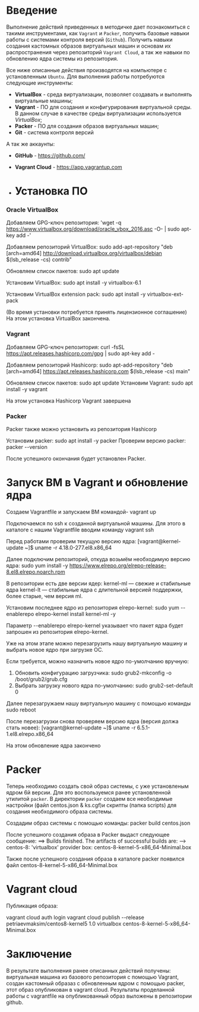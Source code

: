 # **Введение**

Выполнение действий приведенных в методичке дает познакомиться с такими инструментами, как `Vagrant` и `Packer`, получить базовые навыки работы с системами контроля версий (`Github`). Получить навыки создания кастомных образов виртуальных машин и основам их распространения через репозиторий `Vagrant Cloud`, а так же навыки по обновлению ядра системы из репозитория.

Все ниже описанные действия производятся на компьютере с установленным `Ubuntu`.
Для выполнения работы потребуются следующие инструменты:

- **VirtualBox** - среда виртуализации, позволяет создавать и выполнять виртуальные машины;
- **Vagrant** - ПО для создания и конфигурирования виртуальной среды. В данном случае в качестве среды виртуализации используется *VirtualBox*;
- **Packer** - ПО для создания образов виртуальных машин;
- **Git** - система контроля версий

А так же аккаунты:

- **GitHub** - https://github.com/
- **Vagrant Cloud** - https://app.vagrantup.com

- # **Установка ПО**

### **Oracle VirtualBox**
Добавляем GPG-ключ репозитория: 
'wget -q https://www.virtualbox.org/download/oracle_vbox_2016.asc -O- | sudo apt-key add -'

Добавляем репозиторий VirtualBox: 
sudo add-apt-repository "deb [arch=amd64] http://download.virtualbox.org/virtualbox/debian $(lsb_release -cs) contrib"

Обновляем список пакетов: sudo apt update 

Установим VirtualBox: sudo apt install -y virtualbox-6.1 

Установим VirtualBox extension pack: sudo apt install -y virtualbox-ext-pack 

(Во время установки потребуется принять лицензионное соглашение)
На этом установка VirtualBox закончена.

### **Vagrant**

Добавляем GPG-ключ репозитория: 
curl -fsSL https://apt.releases.hashicorp.com/gpg | sudo apt-key add -

Добавляем репозиторий Hashicorp: 
sudo apt-add-repository "deb [arch=amd64] https://apt.releases.hashicorp.com $(lsb_release -cs) main"

Обновляем список пакетов: sudo apt update
Установим Vagrant: sudo apt install -y vagrant

На этом установка Hashicorp Vagrant завершена

### **Packer**

Packer также можно установить из репозитория Hashicorp

Установим packer: sudo apt install -y packer
Проверим версию packer: packer --version

После успешного окончания будет установлен Packer.


# **Запуск ВМ в Vagrant и обновление ядра**

Создаем Vagrantfile и запускаем ВМ командой- vagrant up

Подключаемся по ssh к созданной виртуальной машины. Для этого в каталоге с нашим Vagrantfile вводим команду vagrant ssh 

Перед работами проверим текущую версию ядра:
[vagrant@kernel-update ~]$ uname -r
4.18.0-277.el8.x86_64

Далее подключим репозиторий, откуда возьмём необходимую версию ядра:
sudo yum install -y https://www.elrepo.org/elrepo-release-8.el8.elrepo.noarch.rpm 

В репозитории есть две версии ядер:
kernel-ml — свежие и стабильные ядра
kernel-lt — стабильные ядра с длительной версией поддержки, более старые, чем версия ml.

Установим последнее ядро из репозитория elrepo-kernel:
sudo yum --enablerepo elrepo-kernel install kernel-ml -y

Параметр --enablerepo elrepo-kernel указывает что пакет ядра будет запрошен из репозитория elrepo-kernel.

Уже на этом этапе можно перезагрузить нашу виртуальную машину и выбрать новое ядро при загрузке ОС. 

Если требуется, можно назначить новое ядро по-умолчанию вручную:
1) Обновить конфигурацию загрузчика:
   sudo grub2-mkconfig -o /boot/grub2/grub.cfg
2) Выбрать загрузку нового ядра по-умолчанию:
   sudo grub2-set-default 0

Далее перезагружаем нашу виртуальную машину с помощью команды sudo reboot

После перезагрузки снова проверяем версию ядра (версия должа стать новее):
[vagrant@kernel-update ~]$ uname -r 
6.5.1-1.el8.elrepo.x86_64

На этом обновление ядра закончено

# **Packer**

Теперь необходимо создать свой образ системы, с уже установленым ядром 6й версии. Для это воспользуемся ранее установленной утилитой `packer`. В директории `packer` создаем все необходимые настройки (файл centos.json & ks.cgf)и скрипты (папка scripts) для создания необходимого образа системы.

Cоздадим образ системы с помощью команды: packer build centos.json

После успешного создания образа в Packer выдаст следующее сообщение:
==> Builds finished. The artifacts of successful builds are:
--> centos-8: 'virtualbox' provider box: centos-8-kernel-5-x86_64-Minimal.box 

Также после успешного создания образа в каталоге packer появился файл сentos-8-kernel-5-x86_64-Minimal.box

# **Vagrant cloud**

Публикация образа:

vagrant cloud auth login
vagrant cloud publish --release petriaevmaksim/centos8-kernel5 1.0 virtualbox centos-8-kernel-5-x86_64-Minimal.box

# **Заключение**

В результате выполнения ранее описанных действий получены: виртуальная машина из базового репозитория с помощью Vagrant, создан кастомный образаз с обновленным ядром с помощью packer, этот образ опубликован в vagrant cloud. Результаты проделанной работы с vagrantfile на опубликованный образ выложены в репозитории github.
